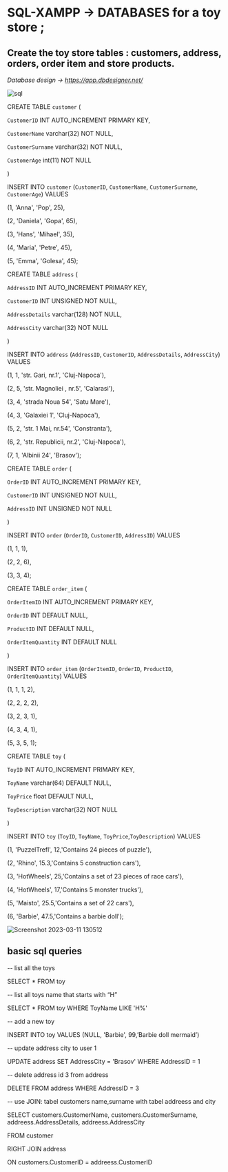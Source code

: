 # SQL-XAMPP -> DATABASES for a toy store ;

## Create the toy store tables : customers, address, orders, order item and store products. ##

*Database design -> https://app.dbdesigner.net/*




![sql](https://user-images.githubusercontent.com/120104620/224480465-132e918f-5ff7-4f3c-9256-f39c16777fda.png)






CREATE TABLE `customer` (

  `CustomerID` INT AUTO_INCREMENT PRIMARY KEY,
  
  `CustomerName` varchar(32) NOT NULL,
  
  `CustomerSurname` varchar(32) NOT NULL,
  
  `CustomerAge` int(11) NOT NULL
  
) 

INSERT INTO `customer` (`CustomerID`, `CustomerName`, `CustomerSurname`, `CustomerAge`) VALUES

(1, 'Anna', 'Pop', 25),

(2, 'Daniela', 'Gopa', 65),

(3, 'Hans', 'Mihael', 35),

(4, 'Maria', 'Petre', 45),

(5, 'Emma', 'Golesa', 45);


CREATE TABLE `address` (

  `AddressID` INT AUTO_INCREMENT PRIMARY KEY,
  
  `CustomerID` INT UNSIGNED NOT NULL,
  
  `AddressDetails` varchar(128) NOT NULL,
  
  `AddressCity` varchar(32) NOT NULL
  
) 

INSERT INTO `address` (`AddressID`, `CustomerID`, `AddressDetails`, `AddressCity`) VALUES


(1, 1, 'str. Gari, nr.1', 'Cluj-Napoca'),

(2, 5, 'str. Magnoliei , nr.5', 'Calarasi'),

(3, 4, 'strada Noua 54', 'Satu Mare'),

(4, 3, 'Galaxiei 1', 'Cluj-Napoca'),

(5, 2, 'str. 1 Mai, nr.54', 'Constranta'),

(6, 2, 'str. Republicii, nr.2', 'Cluj-Napoca'),

(7, 1, 'Albinii 24', 'Brasov');

CREATE TABLE `order` (

  `OrderID` INT AUTO_INCREMENT PRIMARY KEY,
  
  `CustomerID` INT UNSIGNED NOT NULL,
  
  `AddressID` INT UNSIGNED NOT NULL
  
) 

INSERT INTO `order` (`OrderID`, `CustomerID`, `AddressID`) VALUES

(1, 1, 1),

(2, 2, 6),

(3, 3, 4);

CREATE TABLE `order_item` (

  `OrderItemID` INT AUTO_INCREMENT PRIMARY KEY,
  
  `OrderID` INT DEFAULT NULL,
  
  `ProductID` INT DEFAULT NULL,
  
  `OrderItemQuantity` INT DEFAULT NULL
  
) 

INSERT INTO `order_item` (`OrderItemID`, `OrderID`, `ProductID`, `OrderItemQuantity`) VALUES

(1, 1, 1, 2),

(2, 2, 2, 2),

(3, 2, 3, 1),

(4, 3, 4, 1),

(5, 3, 5, 1);

CREATE TABLE `toy` (

  `ToyID` INT AUTO_INCREMENT PRIMARY KEY,
  
  `ToyName` varchar(64) DEFAULT NULL,
  
  `ToyPrice` float DEFAULT NULL,
  
  `ToyDescription` varchar(32) NOT NULL
  
) 

INSERT INTO `toy` (`ToyID`, `ToyName`, `ToyPrice`,`ToyDescription`) VALUES

(1, 'PuzzelTrefl', 12,'Contains  24 pieces of puzzle'),

(2, 'Rhino', 15.3,'Contains 5 construction cars'),

(3, 'HotWheels', 25,'Contains a set of 23 pieces of race cars'),

(4, 'HotWheels', 17,'Contains 5 monster trucks'),

(5, 'Maisto', 25.5,'Contains a set of 22 cars'),

(6, 'Barbie', 47.5,'Contains a barbie doll');

![Screenshot 2023-03-11 130512](https://user-images.githubusercontent.com/120104620/224480722-c5a288e2-70f5-4902-8414-fec51d7e0a43.png)


## basic sql queries ##

-- list all the toys

SELECT * FROM toy

-- list all toys name that starts with “H”

SELECT * FROM toy WHERE ToyName LIKE 'H%' 

-- add a new toy

INSERT INTO toy VALUES (NULL, 'Barbie', 99,’Barbie doll mermaid’) 

-- update address city to user 1

UPDATE address SET AddressCity = 'Brasov' WHERE AddressID = 1 

-- delete address id 3 from address

DELETE FROM address WHERE AddressID = 3 

-- use JOIN: tabel customers name,surname with tabel addreess and city

SELECT customers.CustomerName, customers.CustomerSurname, addreess.AddressDetails, addreess.AddressCity 

FROM customer 

RIGHT JOIN address 

ON customers.CustomerID = addreess.CustomerID 


